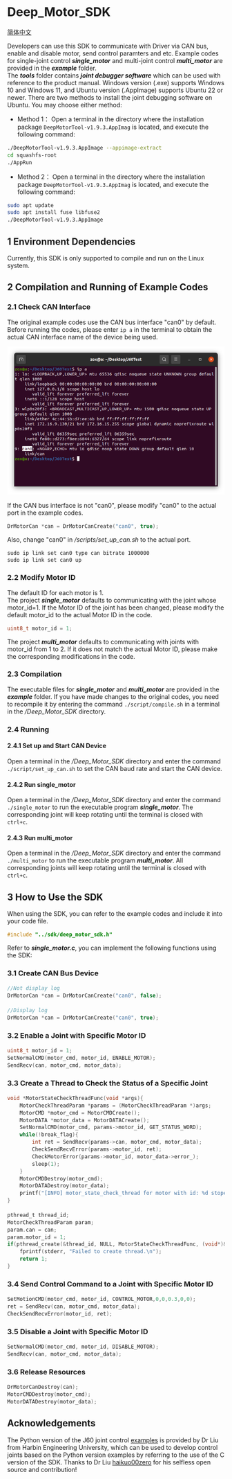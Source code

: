 # Deep_Motor_SDK

[简体中文](./README_ZH.md)

Developers can use this SDK to communicate with Driver via CAN bus, enable and disable motor, send control paramters and etc. Example codes for single-joint control ***single_motor*** and multi-joint control ***multi_motor*** are provided in the ***example*** folder.   
The ***tools*** folder contains ***joint debugger software*** which can be used with reference to the product manual. Windows version (.exe) supports Windows 10 and Windows 11, and Ubuntu version (.AppImage) supports Ubuntu 22 or newer.
There are two methods to install the joint debugging software on Ubuntu. You may choose either method:

- Method 1：
Open a terminal in the directory where the installation package `DeepMotorTool-v1.9.3.AppImag` is located, and execute the following command:
```bash
./DeepMotorTool-v1.9.3.AppImage --appimage-extract
cd squashfs-root
./AppRun
```

- Method 2：
Open a terminal in the directory where the installation package `DeepMotorTool-v1.9.3.AppImag` is located, and execute the following command:
```bash
sudo apt update
sudo apt install fuse libfuse2
./DeepMotorTool-v1.9.3.AppImage
```

## 1 Environment Dependencies
Currently, this SDK is only supported to compile and run on the Linux system.
## 2 Compilation and Running of Example Codes
### 2.1 Check CAN Interface
The original example codes use the CAN bus interface "can0" by default. Before running the codes, please enter `ip a` in the terminal to obtain the actual CAN interface name of the device being used.

<img src="./doc/cancheck.png"/>

If the CAN bus interface is not "can0", please modify "can0" to the actual port in the example codes.

```c
DrMotorCan *can = DrMotorCanCreate("can0", true);
```
Also, change "can0" in */scripts/set_up_can.sh* to the actual port.

```shell
sudo ip link set can0 type can bitrate 1000000
sudo ip link set can0 up
```

### 2.2 Modify Motor ID
The default ID for each motor is 1.  
The project ***single_motor*** defaults to communicating with the joint whose motor_id=1. If the Motor ID of the joint has been changed, please modify the default motor_id to the actual Motor ID in the code.
```c
uint8_t motor_id = 1;
```
The project ***multi_motor*** defaults to communicating with joints with motor_id from 1 to 2. If it does not match the actual Motor ID, please make the corresponding modifications in the code.

### 2.3 Compilation

The executable files for ***single_motor*** and ***multi_motor*** are provided in the ***example*** folder. If you have made changes to the original codes, you need to recompile it by entering the command `./script/compile.sh` in a terminal in the */Deep_Motor_SDK* directory.

### 2.4 Running
#### 2.4.1 Set up and Start CAN Device
Open a terminal in the */Deep_Motor_SDK* directory and enter the command `./script/set_up_can.sh` to set the CAN baud rate and start the CAN device.
#### 2.4.2 Run single_motor
Open a terminal in the */Deep_Motor_SDK* directory and enter the command `./single_motor` to run the executable program ***single_motor***. The corresponding joint will keep rotating until the terminal is closed with `ctrl+c`.
#### 2.4.3 Run multi_motor
Open a terminal in the */Deep_Motor_SDK* directory and enter the command `./multi_motor` to run the executable program ***multi_motor***. All corresponding joints will keep rotating until the terminal is closed with `ctrl+c`.

## 3 How to Use the SDK
When using the SDK, you can refer to the example codes and include it into your code file.
```c
#include "../sdk/deep_motor_sdk.h"
```
Refer to ***single_motor.c***, you can implement the following functions using the SDK:

### 3.1 Create CAN Bus Device
```c
//Not display log
DrMotorCan *can = DrMotorCanCreate("can0", false);

//Display log
DrMotorCan *can = DrMotorCanCreate("can0", true);
```

### 3.2 Enable a Joint with Specific Motor ID

```c
uint8_t motor_id = 1;
SetNormalCMD(motor_cmd, motor_id, ENABLE_MOTOR);
SendRecv(can, motor_cmd, motor_data);
```

### 3.3 Create a Thread to Check the Status of a Specific Joint
```c
void *MotorStateCheckThreadFunc(void *args){
    MotorCheckThreadParam *params = (MotorCheckThreadParam *)args;
    MotorCMD *motor_cmd = MotorCMDCreate();
    MotorDATA *motor_data = MotorDATACreate();
    SetNormalCMD(motor_cmd, params->motor_id, GET_STATUS_WORD);
    while(!break_flag){
        int ret = SendRecv(params->can, motor_cmd, motor_data);
        CheckSendRecvError(params->motor_id, ret);
        CheckMotorError(params->motor_id, motor_data->error_);
        sleep(1);
    }
    MotorCMDDestroy(motor_cmd);
    MotorDATADestroy(motor_data);
    printf("[INFO] motor_state_check_thread for motor with id: %d stoped\r\n", (uint32_t)params->motor_id);
}

pthread_t thread_id;
MotorCheckThreadParam param;
param.can = can;
param.motor_id = 1;
if(pthread_create(&thread_id, NULL, MotorStateCheckThreadFunc, (void*)&param) != 0){
    fprintf(stderr, "Failed to create thread.\n");
    return 1;
}
```

### 3.4 Send Control Command to a Joint with Specific Motor ID
```c
SetMotionCMD(motor_cmd, motor_id, CONTROL_MOTOR,0,0,0.3,0,0);
ret = SendRecv(can, motor_cmd, motor_data);
CheckSendRecvError(motor_id, ret);
```

### 3.5 Disable a Joint with Specific Motor ID
```c
SetNormalCMD(motor_cmd, motor_id, DISABLE_MOTOR);
SendRecv(can, motor_cmd, motor_data);
```

### 3.6 Release Resources
```c
DrMotorCanDestroy(can);
MotorCMDDestroy(motor_cmd);
MotorDATADestroy(motor_data);
```

## Acknowledgements
The Python version of the J60 joint control [examples](./python_motor_examples) is provided by Dr Liu from Harbin Engineering University, which can be used to develop control joints based on the Python version examples by referring to the use of the C version of the SDK.
Thanks to Dr Liu [haikuo00zero](https://github.com/haikuo00zero) for his selfless open source and contribution!
